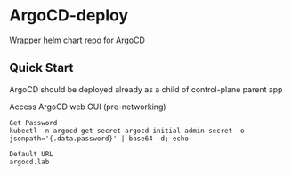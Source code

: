 # ArgoCD-deploy
Wrapper helm chart repo for ArgoCD

## Quick Start

ArgoCD should be deployed already as a child of control-plane parent app


Access ArgoCD web GUI (pre-networking)
```
Get Password
kubectl -n argocd get secret argocd-initial-admin-secret -o jsonpath='{.data.password}' | base64 -d; echo

Default URL
argocd.lab
```
